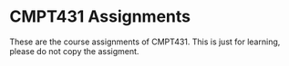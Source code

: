 # CMPT431 Assignments
These are the course assignments of CMPT431.
This is just for learning, please do not copy the assigment.